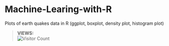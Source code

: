 # Machine-Learing-with-R
Plots of earth quakes data in R
(ggplot, boxplot, density plot, histogram plot) 

>**VIEWS:**       
![Visitor Count](https://profile-counter.glitch.me/{ttariqaziz}/count.svg)
